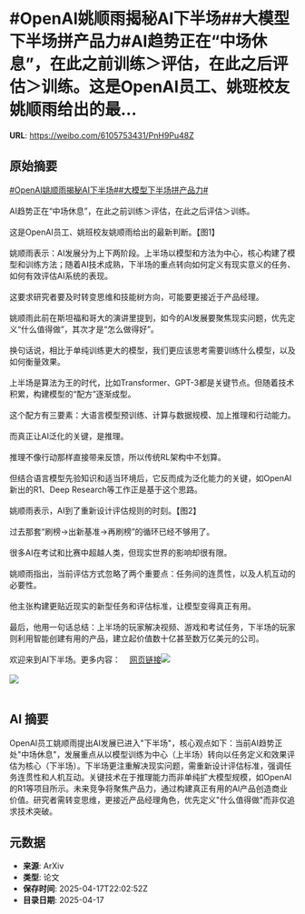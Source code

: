 # #OpenAI姚顺雨揭秘AI下半场##大模型下半场拼产品力#AI趋势正在“中场休息”，在此之前训练＞评估，在此之后评估＞训练。这是OpenAI员工、姚班校友姚顺雨给出的最...

**URL**: https://weibo.com/6105753431/PnH9Pu48Z

## 原始摘要

<a href="https://m.weibo.cn/search?containerid=231522type%3D1%26t%3D10%26q%3D%23OpenAI%E5%A7%9A%E9%A1%BA%E9%9B%A8%E6%8F%AD%E7%A7%98AI%E4%B8%8B%E5%8D%8A%E5%9C%BA%23&amp;extparam=%23OpenAI%E5%A7%9A%E9%A1%BA%E9%9B%A8%E6%8F%AD%E7%A7%98AI%E4%B8%8B%E5%8D%8A%E5%9C%BA%23" data-hide=""><span class="surl-text">#OpenAI姚顺雨揭秘AI下半场#</span></a><a href="https://m.weibo.cn/search?containerid=231522type%3D1%26t%3D10%26q%3D%23%E5%A4%A7%E6%A8%A1%E5%9E%8B%E4%B8%8B%E5%8D%8A%E5%9C%BA%E6%8B%BC%E4%BA%A7%E5%93%81%E5%8A%9B%23&amp;extparam=%23%E5%A4%A7%E6%A8%A1%E5%9E%8B%E4%B8%8B%E5%8D%8A%E5%9C%BA%E6%8B%BC%E4%BA%A7%E5%93%81%E5%8A%9B%23" data-hide=""><span class="surl-text">#大模型下半场拼产品力#</span></a><br><br>AI趋势正在“中场休息”，在此之前训练＞评估，在此之后评估＞训练。<br><br>这是OpenAI员工、姚班校友姚顺雨给出的最新判断。【图1】<br><br>姚顺雨表示：AI发展分为上下两阶段。上半场以模型和方法为中心，核心构建了模型和训练方法；随着AI技术成熟，下半场的重点转向如何定义有现实意义的任务、如何有效评估AI系统的表现。<br><br>这要求研究者要及时转变思维和技能树方向，可能要更接近于产品经理。<br><br>姚顺雨此前在斯坦福和哥大的演讲里提到，如今的AI发展要聚焦现实问题，优先定义“什么值得做”，其次才是“怎么做得好”。<br><br>换句话说，相比于单纯训练更大的模型，我们更应该思考需要训练什么模型，以及如何衡量效果。<br><br>上半场是算法为王的时代，比如Transformer、GPT-3都是关键节点。但随着技术积累，构建模型的“配方”逐渐成型。<br><br>这个配方有三要素：大语言模型预训练、计算与数据规模、加上推理和行动能力。<br><br>而真正让AI泛化的关键，是推理。<br><br>推理不像行动那样直接带来反馈，所以传统RL架构中不划算。<br><br>但结合语言模型先验知识和适当环境后，它反而成为泛化能力的关键，如OpenAI新出的R1、Deep Research等工作正是基于这个思路。<br><br>姚顺雨表示，AI到了重新设计评估规则的时刻。【图2】<br><br>过去那套“刷榜→出新基准→再刷榜”的循环已经不够用了。<br><br>很多AI在考试和比赛中超越人类，但现实世界的影响却很有限。<br><br>姚顺雨指出，当前评估方式忽略了两个重要点：任务间的连贯性，以及人机互动的必要性。<br><br>他主张构建更贴近现实的新型任务和评估标准，让模型变得真正有用。<br><br>最后，他用一句话总结：上半场的玩家解决视频、游戏和考试任务，下半场的玩家则利用智能创建有用的产品，建立起价值数十亿甚至数万亿美元的公司。<br><br>欢迎来到AI下半场。更多内容：<a href="https://weibo.cn/sinaurl?u=https%3A%2F%2Fmp.weixin.qq.com%2Fs%2FEMlXFIN259f3umhPnFFRrg" data-hide=""><span class="url-icon"><img style="width: 1rem;height: 1rem" src="https://h5.sinaimg.cn/upload/2015/09/25/3/timeline_card_small_web_default.png" referrerpolicy="no-referrer"></span><span class="surl-text">网页链接</span></a><img style="" src="https://tvax4.sinaimg.cn/large/006Fd7o3gy1i0jy0t7eg7j30zk0f4dlh.jpg" referrerpolicy="no-referrer"><br><br><img style="" src="https://tvax3.sinaimg.cn/large/006Fd7o3gy1i0jy0uw7ndj30zk0g4n4o.jpg" referrerpolicy="no-referrer"><br><br>

## AI 摘要

OpenAI员工姚顺雨提出AI发展已进入"下半场"，核心观点如下：当前AI趋势正处"中场休息"，发展重点从以模型训练为中心（上半场）转向以任务定义和效果评估为核心（下半场）。下半场更注重解决现实问题，需重新设计评估标准，强调任务连贯性和人机互动。关键技术在于推理能力而非单纯扩大模型规模，如OpenAI的R1等项目所示。未来竞争将聚焦产品力，通过构建真正有用的AI产品创造商业价值。研究者需转变思维，更接近产品经理角色，优先定义"什么值得做"而非仅追求技术突破。

## 元数据

- **来源**: ArXiv
- **类型**: 论文
- **保存时间**: 2025-04-17T22:02:52Z
- **目录日期**: 2025-04-17
